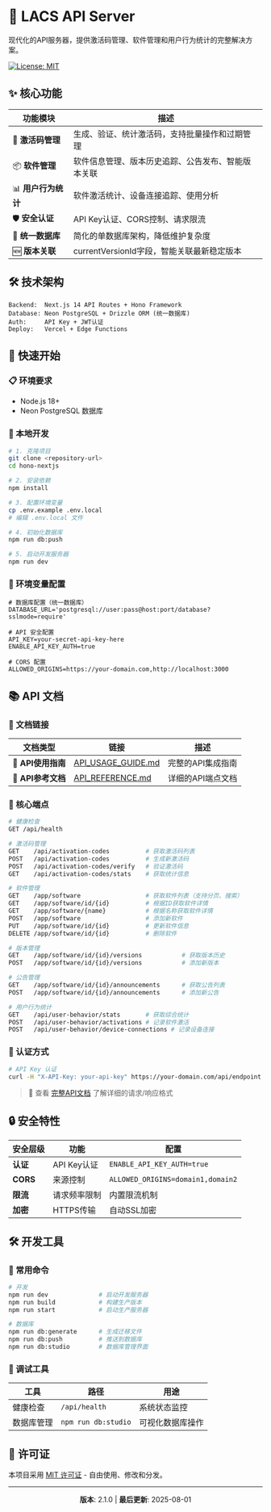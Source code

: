 # 🚀 LACS API Server

现代化的API服务器，提供激活码管理、软件管理和用户行为统计的完整解决方案。

[![License: MIT](https://img.shields.io/badge/License-MIT-yellow.svg)](https://opensource.org/licenses/MIT)

## ✨ 核心功能

| 功能模块 | 描述 |
|---------|------|
| 🔑 **激活码管理** | 生成、验证、统计激活码，支持批量操作和过期管理 |
| 📦 **软件管理** | 软件信息管理、版本历史追踪、公告发布、智能版本关联 |
| 📊 **用户行为统计** | 软件激活统计、设备连接追踪、使用分析 |
| 🛡️ **安全认证** | API Key认证、CORS控制、请求限流 |
| 💾 **统一数据库** | 简化的单数据库架构，降低维护复杂度 |
| 🆕 **版本关联** | currentVersionId字段，智能关联最新稳定版本 |

## 🛠️ 技术架构

```
Backend:  Next.js 14 API Routes + Hono Framework
Database: Neon PostgreSQL + Drizzle ORM (统一数据库)
Auth:     API Key + JWT认证
Deploy:   Vercel + Edge Functions
```

## 🚀 快速开始

### 📋 环境要求

- Node.js 18+
- Neon PostgreSQL 数据库

### 🔧 本地开发

```bash
# 1. 克隆项目
git clone <repository-url>
cd hono-nextjs

# 2. 安装依赖
npm install

# 3. 配置环境变量
cp .env.example .env.local
# 编辑 .env.local 文件

# 4. 初始化数据库
npm run db:push

# 5. 启动开发服务器
npm run dev
```

### 🔐 环境变量配置

```env
# 数据库配置（统一数据库）
DATABASE_URL='postgresql://user:pass@host:port/database?sslmode=require'

# API 安全配置
API_KEY=your-secret-api-key-here
ENABLE_API_KEY_AUTH=true

# CORS 配置
ALLOWED_ORIGINS=https://your-domain.com,http://localhost:3000
```

## 📚 API 文档

### 🔗 文档链接

| 文档类型 | 链接 | 描述 |
|---------|------|------|
| 🚀 **API使用指南** | [API_USAGE_GUIDE.md](./docs/API_USAGE_GUIDE.md) | 完整的API集成指南 |
| 📖 **API参考文档** | [API_REFERENCE.md](./docs/API_REFERENCE.md) | 详细的API端点文档 |

### 🚀 核心端点

```bash
# 健康检查
GET /api/health

# 激活码管理
GET    /api/activation-codes          # 获取激活码列表
POST   /api/activation-codes          # 生成新激活码
POST   /api/activation-codes/verify   # 验证激活码
GET    /api/activation-codes/stats    # 获取统计信息

# 软件管理
GET    /app/software                  # 获取软件列表（支持分页、搜索）
GET    /app/software/id/{id}          # 根据ID获取软件详情
GET    /app/software/{name}           # 根据名称获取软件详情
POST   /app/software                  # 添加新软件
PUT    /app/software/id/{id}          # 更新软件信息
DELETE /app/software/id/{id}          # 删除软件

# 版本管理
GET    /app/software/id/{id}/versions           # 获取版本历史
POST   /app/software/id/{id}/versions           # 添加新版本

# 公告管理
GET    /app/software/id/{id}/announcements      # 获取公告列表
POST   /app/software/id/{id}/announcements      # 添加新公告

# 用户行为统计
GET    /api/user-behavior/stats       # 获取综合统计
POST   /api/user-behavior/activations # 记录软件激活
POST   /api/user-behavior/device-connections # 记录设备连接
```

### 🔐 认证方式

```bash
# API Key 认证
curl -H "X-API-Key: your-api-key" https://your-domain.com/api/endpoint
```

> 📖 查看 [完整API文档](./docs/API_REFERENCE.md) 了解详细的请求/响应格式

## 🔒 安全特性

| 安全层级 | 功能 | 配置 |
|---------|------|------|
| **认证** | API Key认证 | `ENABLE_API_KEY_AUTH=true` |
| **CORS** | 来源控制 | `ALLOWED_ORIGINS=domain1,domain2` |
| **限流** | 请求频率限制 | 内置限流机制 |
| **加密** | HTTPS传输 | 自动SSL加密 |

## 🛠️ 开发工具

### 📝 常用命令

```bash
# 开发
npm run dev              # 启动开发服务器
npm run build            # 构建生产版本
npm run start            # 启动生产服务器

# 数据库
npm run db:generate      # 生成迁移文件
npm run db:push          # 推送到数据库
npm run db:studio        # 数据库管理界面
```

### 🧪 调试工具

| 工具 | 路径 | 用途 |
|------|------|------|
| 健康检查 | `/api/health` | 系统状态监控 |
| 数据库管理 | `npm run db:studio` | 可视化数据库操作 |

## 📄 许可证

本项目采用 [MIT 许可证](LICENSE) - 自由使用、修改和分发。

---

<div align="center">

**版本**: 2.1.0 | **最后更新**: 2025-08-01

</div>
